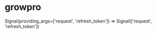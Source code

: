 # growpro
Signal(providing_args=['request', 'refresh_token']) => Signal(['request', 'refresh_token'])

